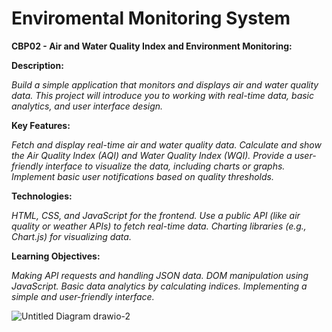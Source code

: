 # Enviromental Monitoring System
**CBP02 - Air and Water Quality Index and Environment Monitoring:**



**Description:**

_Build a simple application that monitors and displays air and water quality data. This project will introduce you to working with real-time data, basic analytics, and user interface design._





**Key Features:**

_Fetch and display real-time air and water quality data.
Calculate and show the Air Quality Index (AQI) and Water Quality Index (WQI).
Provide a user-friendly interface to visualize the data, including charts or graphs.
Implement basic user notifications based on quality thresholds._





**Technologies:**

_HTML, CSS, and JavaScript for the frontend.
Use a public API (like air quality or weather APIs) to fetch real-time data.
Charting libraries (e.g., Chart.js) for visualizing data._





**Learning Objectives:**

_Making API requests and handling JSON data.
DOM manipulation using JavaScript.
Basic data analytics by calculating indices.
Implementing a simple and user-friendly interface._



![Untitled Diagram drawio-2](https://github.com/ayushshukla8920/environmental_monitoring_system/assets/149079402/88b51620-586d-477e-a6c2-769ccb14e632)




